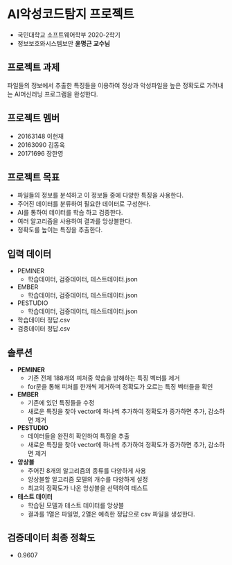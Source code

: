 # AI악성코드탐지 프로젝트
- 국민대학교 소프트웨어학부 2020-2학기 
- 정보보호와시스템보안 **윤명근 교수님**

## 프로젝트 과제
파일들의 정보에서 추출한 특징들을 이용하여 정상과 악성파일을 높은 정확도로 가려내는 AI머신러닝 프로그램을 완성한다.

## 프로젝트 멤버
- 20163148 이헌재
- 20163090 김동욱
- 20171696 장한영

## 프로젝트 목표
- 파일들의 정보를 분석하고 이 정보들 중에 다양한 특징을 사용한다.
- 주어진 데이터를 분류하여 필요한 데이터로 구성한다.
- AI를 통하여 데이터를 학습 하고 검증한다.
- 여러 알고리즘을 사용하여 결과를 앙상블한다.
- 정확도를 높이는 특징을 추출한다.

## 입력 데이터
- PEMINER
  - 학습데이터, 검증데이터, 테스트데이터.json
- EMBER
  - 학습데이터, 검증데이터, 테스트데이터.json
- PESTUDIO
  - 학습데이터, 검증데이터, 테스트데이터.json
- 학습데이터 정답.csv
- 검증데이터 정답.csv

## 솔루션
- **PEMINER**
  - 기존 전체 188개의 피처중 학습을 방해하는 특징 벡터를 제거
  - for문을 통해 피처를 한개씩 제거하며 정확도가 오르는 특징 벡터들을 확인
- **EMBER**
  - 기존에 있던 특징들을 수정
  - 새로운 특징을 찾아 vector에 하나씩 추가하여 정확도가 증가하면 추가, 감소하면 제거
- **PESTUDIO**
  - 데이터들을 완전히 확인하여 특징을 추출
  - 새로운 특징을 찾아 vector에 하나씩 추가하여 정확도가 증가하면 추가, 감소하면 제거
- **앙상블**
  - 주어진 8개의 알고리즘의 종류를 다양하게 사용
  - 앙상블할 알고리즘 모델의 개수를 다양하게 설정
  - 최고의 정확도가 나온 앙상블을 선택하여 테스트
- **테스트 데이터**
  - 학습된 모델과 테스트 데이터를 앙상블
  - 결과를 1열은 파일명, 2열은 예측한 정답으로 csv 파일을 생성한다.
 
## 검증데이터 최종 정확도
- 0.9607
